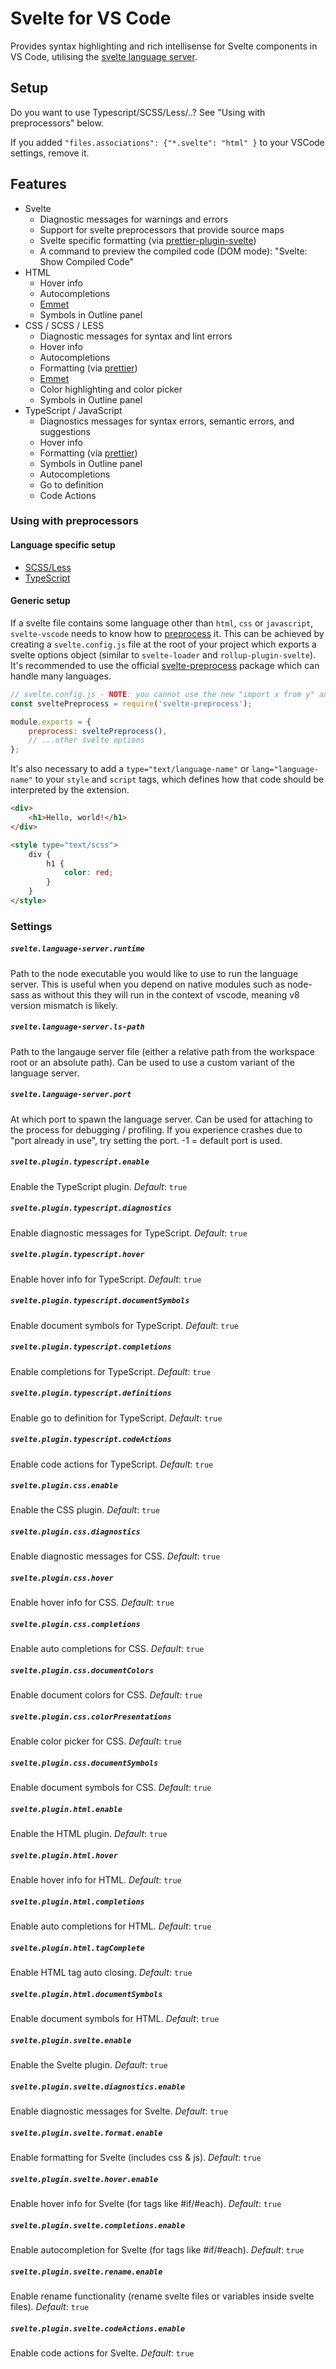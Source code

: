 # Svelte for VS Code

Provides syntax highlighting and rich intellisense for Svelte components in VS Code, utilising the [svelte language server](/packages/language-server).

## Setup

Do you want to use Typescript/SCSS/Less/..? See "Using with preprocessors" below.

If you added `"files.associations": {"*.svelte": "html" }` to your VSCode settings, remove it.

## Features

-   Svelte
    -   Diagnostic messages for warnings and errors
    -   Support for svelte preprocessors that provide source maps
    -   Svelte specific formatting (via [prettier-plugin-svelte](https://github.com/sveltejs/prettier-plugin-svelte))
    -   A command to preview the compiled code (DOM mode): "Svelte: Show Compiled Code"
-   HTML
    -   Hover info
    -   Autocompletions
    -   [Emmet](https://emmet.io/)
    -   Symbols in Outline panel
-   CSS / SCSS / LESS
    -   Diagnostic messages for syntax and lint errors
    -   Hover info
    -   Autocompletions
    -   Formatting (via [prettier](https://github.com/prettier/prettier))
    -   [Emmet](https://emmet.io/)
    -   Color highlighting and color picker
    -   Symbols in Outline panel
-   TypeScript / JavaScript
    -   Diagnostics messages for syntax errors, semantic errors, and suggestions
    -   Hover info
    -   Formatting (via [prettier](https://github.com/prettier/prettier))
    -   Symbols in Outline panel
    -   Autocompletions
    -   Go to definition
    -   Code Actions

### Using with preprocessors

#### Language specific setup

-   [SCSS/Less](/packages/svelte-vscode/docs/preprocessors/scss.md)
-   [TypeScript](/packages/svelte-vscode/docs/preprocessors/typescript.md)

#### Generic setup

If a svelte file contains some language other than `html`, `css` or `javascript`, `svelte-vscode` needs to know how to [preprocess](https://svelte.dev/docs#svelte_preprocess) it. This can be achieved by creating a `svelte.config.js` file at the root of your project which exports a svelte options object (similar to `svelte-loader` and `rollup-plugin-svelte`). It's recommended to use the official [svelte-preprocess](https://github.com/sveltejs/svelte-preprocess) package which can handle many languages.

```js
// svelte.config.js - NOTE: you cannot use the new "import x from y" and "export const" syntax in here.
const sveltePreprocess = require('svelte-preprocess');

module.exports = {
    preprocess: sveltePreprocess(),
    // ...other svelte options
};
```

It's also necessary to add a `type="text/language-name"` or `lang="language-name"` to your `style` and `script` tags, which defines how that code should be interpreted by the extension.

```html
<div>
    <h1>Hello, world!</h1>
</div>

<style type="text/scss">
    div {
        h1 {
            color: red;
        }
    }
</style>
```

### Settings

##### `svelte.language-server.runtime`

Path to the node executable you would like to use to run the language server.
This is useful when you depend on native modules such as node-sass as without
this they will run in the context of vscode, meaning v8 version mismatch is likely.

##### `svelte.language-server.ls-path`

Path to the langauge server file (either a relative path from the workspace root or an absolute path).
Can be used to use a custom variant of the language server.

##### `svelte.language-server.port`

At which port to spawn the language server.
Can be used for attaching to the process for debugging / profiling.
If you experience crashes due to "port already in use", try setting the port.
-1 = default port is used.

##### `svelte.plugin.typescript.enable`

Enable the TypeScript plugin. _Default_: `true`

##### `svelte.plugin.typescript.diagnostics`

Enable diagnostic messages for TypeScript. _Default_: `true`

##### `svelte.plugin.typescript.hover`

Enable hover info for TypeScript. _Default_: `true`

##### `svelte.plugin.typescript.documentSymbols`

Enable document symbols for TypeScript. _Default_: `true`

##### `svelte.plugin.typescript.completions`

Enable completions for TypeScript. _Default_: `true`

##### `svelte.plugin.typescript.definitions`

Enable go to definition for TypeScript. _Default_: `true`

##### `svelte.plugin.typescript.codeActions`

Enable code actions for TypeScript. _Default_: `true`

##### `svelte.plugin.css.enable`

Enable the CSS plugin. _Default_: `true`

##### `svelte.plugin.css.diagnostics`

Enable diagnostic messages for CSS. _Default_: `true`

##### `svelte.plugin.css.hover`

Enable hover info for CSS. _Default_: `true`

##### `svelte.plugin.css.completions`

Enable auto completions for CSS. _Default_: `true`

##### `svelte.plugin.css.documentColors`

Enable document colors for CSS. _Default_: `true`

##### `svelte.plugin.css.colorPresentations`

Enable color picker for CSS. _Default_: `true`

##### `svelte.plugin.css.documentSymbols`

Enable document symbols for CSS. _Default_: `true`

##### `svelte.plugin.html.enable`

Enable the HTML plugin. _Default_: `true`

##### `svelte.plugin.html.hover`

Enable hover info for HTML. _Default_: `true`

##### `svelte.plugin.html.completions`

Enable auto completions for HTML. _Default_: `true`

##### `svelte.plugin.html.tagComplete`

Enable HTML tag auto closing. _Default_: `true`

##### `svelte.plugin.html.documentSymbols`

Enable document symbols for HTML. _Default_: `true`

##### `svelte.plugin.svelte.enable`

Enable the Svelte plugin. _Default_: `true`

##### `svelte.plugin.svelte.diagnostics.enable`

Enable diagnostic messages for Svelte. _Default_: `true`

##### `svelte.plugin.svelte.format.enable`

Enable formatting for Svelte (includes css & js). _Default_: `true`

##### `svelte.plugin.svelte.hover.enable`

Enable hover info for Svelte (for tags like #if/#each). _Default_: `true`

##### `svelte.plugin.svelte.completions.enable`

Enable autocompletion for Svelte (for tags like #if/#each). _Default_: `true`

##### `svelte.plugin.svelte.rename.enable`

Enable rename functionality (rename svelte files or variables inside svelte files). _Default_: `true`

##### `svelte.plugin.svelte.codeActions.enable`

Enable code actions for Svelte. _Default_: `true`
